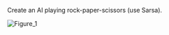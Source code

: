 Create an AI playing rock-paper-scissors (use Sarsa). 


![Figure_1](https://github.com/a78sddrt/Machine_Learning/assets/88551093/00f1ca17-0b96-4381-996d-d4789fe30cf1)
